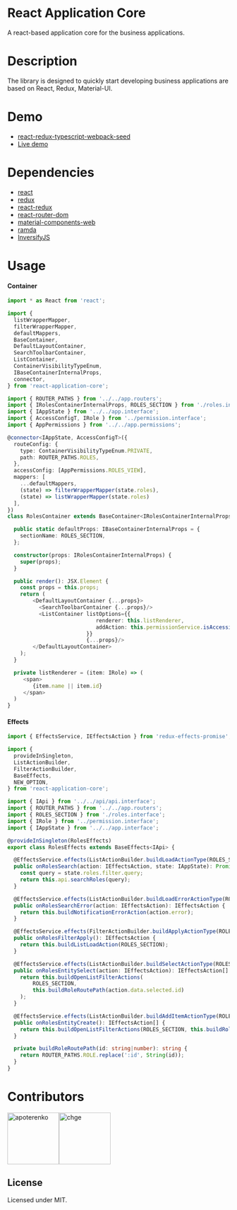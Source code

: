 # React Application Core

A react-based application core for the business applications.

# Description

The library is designed to quickly start developing business applications are based on React, Redux, Material-UI.

# Demo

* [react-redux-typescript-webpack-seed](https://github.com/apoterenko/react-redux-typescript-webpack-seed)
* [Live demo](https://apoterenko.github.io/react-redux-typescript-webpack-seed)

# Dependencies

* [react](https://github.com/facebook/react)
* [redux](https://github.com/reactjs/redux)
* [react-redux](https://github.com/reactjs/react-redux)
* [react-router-dom](https://github.com/ReactTraining/react-router)
* [material-components-web](https://github.com/material-components/material-components-web)
* [ramda](https://github.com/ramda/ramda)
* [InversifyJS](https://github.com/inversify/InversifyJS)

# Usage

#### Container

```typescript
import * as React from 'react';

import {
  listWrapperMapper,
  filterWrapperMapper,
  defaultMappers,
  BaseContainer,
  DefaultLayoutContainer,
  SearchToolbarContainer,
  ListContainer,
  ContainerVisibilityTypeEnum,
  IBaseContainerInternalProps,
  connector,
} from 'react-application-core';

import { ROUTER_PATHS } from '../../app.routers';
import { IRolesContainerInternalProps, ROLES_SECTION } from './roles.interface';
import { IAppState } from '../../app.interface';
import { AccessConfigT, IRole } from '../permission.interface';
import { AppPermissions } from '../../app.permissions';

@connector<IAppState, AccessConfigT>({
  routeConfig: {
    type: ContainerVisibilityTypeEnum.PRIVATE,
    path: ROUTER_PATHS.ROLES,
  },
  accessConfig: [AppPermissions.ROLES_VIEW],
  mappers: [
    ...defaultMappers,
    (state) => filterWrapperMapper(state.roles),
    (state) => listWrapperMapper(state.roles)
  ],
})
class RolesContainer extends BaseContainer<IRolesContainerInternalProps, {}> {

  public static defaultProps: IBaseContainerInternalProps = {
    sectionName: ROLES_SECTION,
  };

  constructor(props: IRolesContainerInternalProps) {
    super(props);
  }

  public render(): JSX.Element {
    const props = this.props;
    return (
        <DefaultLayoutContainer {...props}>
          <SearchToolbarContainer {...props}/>
          <ListContainer listOptions={{
                            renderer: this.listRenderer,
                            addAction: this.permissionService.isAccessible(AppPermissions.ROLE_ADD),
                         }}
                         {...props}/>
        </DefaultLayoutContainer>
    );
  }

  private listRenderer = (item: IRole) => (
     <span>
        {item.name || item.id}
     </span>
  )
}
```

#### Effects

```typescript
import { EffectsService, IEffectsAction } from 'redux-effects-promise';

import {
  provideInSingleton,
  ListActionBuilder,
  FilterActionBuilder,
  BaseEffects,
  NEW_OPTION,
} from 'react-application-core';

import { IApi } from '../../api/api.interface';
import { ROUTER_PATHS } from '../../app.routers';
import { ROLES_SECTION } from './roles.interface';
import { IRole } from '../permission.interface';
import { IAppState } from '../../app.interface';

@provideInSingleton(RolesEffects)
export class RolesEffects extends BaseEffects<IApi> {

  @EffectsService.effects(ListActionBuilder.buildLoadActionType(ROLES_SECTION))
  public onRolesSearch(action: IEffectsAction, state: IAppState): Promise<IRole[]> {
    const query = state.roles.filter.query;
    return this.api.searchRoles(query);
  }

  @EffectsService.effects(ListActionBuilder.buildLoadErrorActionType(ROLES_SECTION))
  public onRolesSearchError(action: IEffectsAction): IEffectsAction {
    return this.buildNotificationErrorAction(action.error);
  }

  @EffectsService.effects(FilterActionBuilder.buildApplyActionType(ROLES_SECTION))
  public onRolesFilterApply(): IEffectsAction {
    return this.buildListLoadAction(ROLES_SECTION);
  }

  @EffectsService.effects(ListActionBuilder.buildSelectActionType(ROLES_SECTION))
  public onRolesEntitySelect(action: IEffectsAction): IEffectsAction[] {
    return this.buildOpenListFilterActions(
        ROLES_SECTION,
        this.buildRoleRoutePath(action.data.selected.id)
    );
  }

  @EffectsService.effects(ListActionBuilder.buildAddItemActionType(ROLES_SECTION))
  public onRolesEntityCreate(): IEffectsAction[] {
    return this.buildOpenListFilterActions(ROLES_SECTION, this.buildRoleRoutePath(NEW_OPTION));
  }

  private buildRoleRoutePath(id: string|number): string {
    return ROUTER_PATHS.ROLE.replace(':id', String(id));
  }
}
```

# Contributors

[<img alt="apoterenko" src="https://avatars0.githubusercontent.com/u/12325691?v=4&s=460" width="117">](https://github.com/apoterenko)[<img alt="chge" src="https://avatars3.githubusercontent.com/u/400840?v=4&s=460" width="117">](https://github.com/chge)

## License

Licensed under MIT.